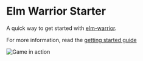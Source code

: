 # Elm Warrior Starter

A quick way to get started with [elm-warrior](https://package.elm-lang.org/packages/Skinney/elm-warrior/latest/).

For more information, read the [getting started guide](https://dev.to/skinney/getting-started-with-elm-warrior-5b2n)

![Game in action](https://github.com/Skinney/elm-warrior-starter/blob/master/screen.png?raw=true)

